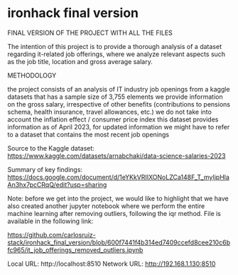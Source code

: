 # ironhack final version
FINAL VERSION OF THE PROJECT WITH ALL THE FILES 

The intention of this project is to provide a thorough analysis of a dataset regarding it-related job offerings, where we analyze relevant aspects such as the job title, location and gross average salary.

METHODOLOGY

the project consists of an analysis of IT industry job openings from a kaggle datasets that has a sample size of 3,755 elements
we provide information on the gross salary, irrespective of other benefits (contributions to pensions schema, health insurance, travel allowances, etc.)
we do not take into account the inflation effect / consumer price index 
this dataset provides information as of April 2023, for updated information we might have to refer to a dataset that contains the most recent job openings 


Source to the Kaggle dataset: https://www.kaggle.com/datasets/arnabchaki/data-science-salaries-2023 

Summary of key findings: https://docs.google.com/document/d/1eYKkVRIIXONoLZCa148F_T_myIjpHlaAn3hx7pcCRqQ/edit?usp=sharing 

Note: before we get into the project, we would like to highlight that we have also created another jupyter notebook where we perform the entire machine learning after removing outliers, following the iqr method. File is available in the following link: 

https://github.com/carlosruiz-stack/ironhack_final_version/blob/600f7441f4b314ed7409ccefd8cee210c6bfc965/it_job_offerings_removed_outliers.ipynb 

  Local URL: http://localhost:8510
  Network URL: http://192.168.1.130:8510

